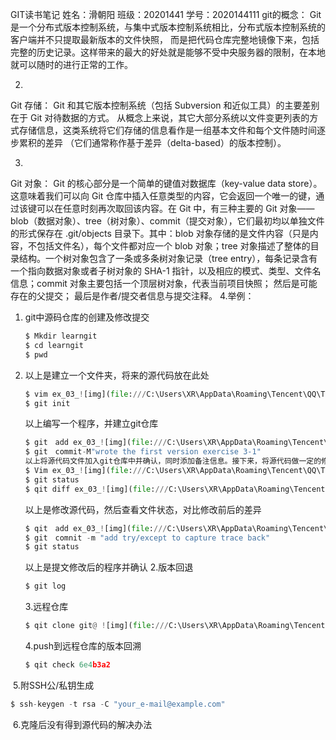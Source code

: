 GIT读书笔记
姓名：滑朝阳         班级：20201441         学号：2020144111
git的概念：
Git 是一个分布式版本控制系统，与集中式版本控制系统相比，分布式版本控制系统的客户端并不只提取最新版本的文件快照， 而是把代码仓库完整地镜像下来，包括完整的历史记录。这样带来的最大的好处就是能够不受中央服务器的限制，在本地就可以随时的进行正常的工作。 
 

2.

Git 存储：
Git 和其它版本控制系统（包括 Subversion 和近似工具）的主要差别在于 Git 对待数据的方式。 从概念上来说，其它大部分系统以文件变更列表的方式存储信息，这类系统将它们存储的信息看作是一组基本文件和每个文件随时间逐步累积的差异 （它们通常称作基于差异（delta-based）的版本控制）。

3.

Git 对象：
Git 的核心部分是一个简单的键值对数据库（key-value data store）。这意味着我们可以向 Git 仓库中插入任意类型的内容，它会返回一个唯一的键，通过该键可以在任意时刻再次取回该内容。在 Git 中，有三种主要的 Git 对象——blob（数据对象）、tree（树对象）、commit（提交对象），它们最初均以单独文件的形式保存在 .git/objects 目录下。其中：blob 对象存储的是文件内容（只是内容，不包括文件名），每个文件都对应一个 blob 对象；tree 对象描述了整体的目录结构。一个树对象包含了一条或多条树对象记录（tree entry），每条记录含有一个指向数据对象或者子树对象的 SHA-1 指针，以及相应的模式、类型、文件名信息；commit 对象主要包括一个顶层树对象，代表当前项目快照； 然后是可能存在的父提交； 最后是作者/提交者信息与提交注释。
4.举例：

1. git中源码仓库的创建及修改提交

   ```python
   $ Mkdir learngit
   $ cd learngit
   $ pwd
   ```

   

2. 
   以上是建立一个文件夹，将来的源代码放在此处

   ```python
   $ vim ex_03_![img](file:///C:\Users\XR\AppData\Roaming\Tencent\QQ\Temp\%W@GJ$ACOF(TYDYECOKVDYB.png)01.py
   $ git init
   ```

   以上编写一个程序，并建立git仓库

   ```python
   $ git　add ex_03_![img](file:///C:\Users\XR\AppData\Roaming\Tencent\QQ\Temp\%W@GJ$ACOF(TYDYECOKVDYB.png)01.py
   $ git　commit-M"wrote the first version exercise 3-1"
   以上将源代码文件加入git仓库中并确认，同时添加备注信息。接下来，将源代码做一定的修改
   $ Vim ex_03_![img](file:///C:\Users\XR\AppData\Roaming\Tencent\QQ\Temp\%W@GJ$ACOF(TYDYECOKVDYB.png)01.py
   $ git status
   $ qit diff ex_03_![img](file:///C:\Users\XR\AppData\Roaming\Tencent\QQ\Temp\%W@GJ$ACOF(TYDYECOKVDYB.png)ol.py
   ```


   以上是修改源代码，然后查看文件状态，对比修改前后的差异

   ```python
   $ qit　add ex_03_![img](file:///C:\Users\XR\AppData\Roaming\Tencent\QQ\Temp\%W@GJ$ACOF(TYDYECOKVDYB.png)0l.py
   $ git　comnit -m "add try/except to capture trace back"
   $ git status
   ```

   以上是提文修改后的程序并确认
   2.版本回退

   ```python
   $ git log
   ```

   3.远程仓库

   ```python
   $ qit clone git@ ![img](file:///C:\Users\XR\AppData\Roaming\Tencent\QQ\Temp\%W@GJ$ACOF(TYDYECOKVDYB.png)ithub.com:hwangjianseven/lear_python.git
   ```

   4.push到远程仓库的版本回溯

   ```python
   $ qit check 6e4b3a2
   ```


    


​      5.附SSH公/私钥生成

```python
$ ssh-keygen -t rsa -C "your_e-mail@example.com"
```

​     6.克隆后没有得到源代码的解决办法